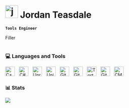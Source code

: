 # <img alt="jojo" width="40px" src="https://media4.giphy.com/media/8GfE5nWPFt1RGMl8Lk/giphy.gif?cid=ecf05e47ov9ve9g8z1uhg74dwc2a6v1ymeug4fi7mapbwowc&ep=v1_stickers_search&rid=giphy.gif"/> Jordan Teasdale

**`Tools Engineer`**

Filler
#

### :computer: Languages and Tools

<img align="left" alt="C++" width="30px" style="padding-right:10px;" src="https://cdn.jsdelivr.net/gh/devicons/devicon/icons/cplusplus/cplusplus-original.svg" />
<img align="left" alt="C#" width="30px" style="padding-right:10px;" src="https://cdn.jsdelivr.net/gh/devicons/devicon/icons/csharp/csharp-original.svg"/>
<img align="left" alt="UnrealEngine" width="30px" style="padding-right:10px;" src="https://cdn.jsdelivr.net/gh/devicons/devicon/icons/unrealengine/unrealengine-original.svg"/>
<img align="left" alt="Unity" width="30px" style="padding-right:10px;" src="https://cdn.jsdelivr.net/gh/devicons/devicon/icons/unity/unity-original.svg"/>
<img align="left" alt="Git" width="30px" style="padding-right:10px;" src="https://cdn.jsdelivr.net/gh/devicons/devicon/icons/git/git-original.svg"/>
<img align="left" alt="Github" width="30px" style="padding-right:10px;" src="https://cdn.jsdelivr.net/gh/devicons/devicon/icons/github/github-original.svg"/>
<img align="left" alt="TortoiseGit" width="30px" style="padding-right:10px;" src="https://cdn.jsdelivr.net/gh/devicons/devicon/icons/tortoisegit/tortoisegit-original.svg"/>
<img align="left" alt="GitLab" width="30px" style="padding-right:10px;" src="https://cdn.jsdelivr.net/gh/devicons/devicon/icons/gitlab/gitlab-original.svg"/>
<img align="left" alt="CMake" width="30px" style="padding-right:10px;" src="https://cdn.jsdelivr.net/gh/devicons/devicon/icons/cmake/cmake-original.svg"/>
<br />

#

### :bar_chart: Stats

<img src="https://github-readme-stats.vercel.app/api?username=JordanTeasdale&show_icons=true&theme=tokyonight"/>
